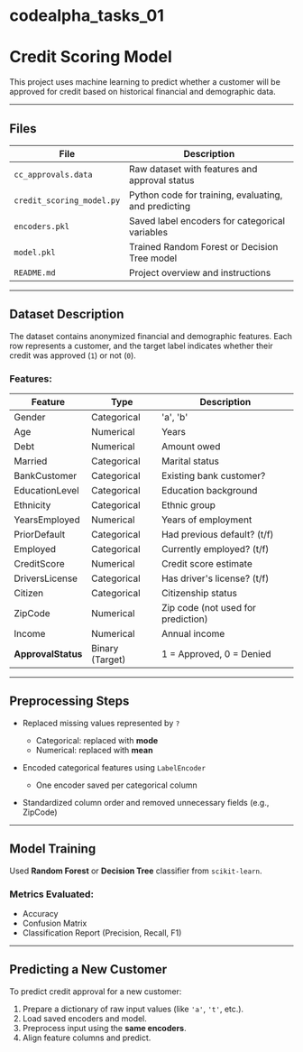 # codealpha_tasks_01

#  Credit Scoring Model

This project uses machine learning to predict whether a customer will be approved for credit based on historical financial and demographic data.

---

##  Files

| File                      | Description                                          |
| ------------------------- | ---------------------------------------------------- |
| `cc_approvals.data`       | Raw dataset with features and approval status        |
| `credit_scoring_model.py` | Python code for training, evaluating, and predicting |
| `encoders.pkl`            | Saved label encoders for categorical variables       |
| `model.pkl`               | Trained Random Forest or Decision Tree model         |
| `README.md`               | Project overview and instructions                    |

---

##  Dataset Description

The dataset contains anonymized financial and demographic features. Each row represents a customer, and the target label indicates whether their credit was approved (`1`) or not (`0`).

###  Features:

| Feature            | Type            | Description                        |
| ------------------ | --------------- | ---------------------------------- |
| Gender             | Categorical     | 'a', 'b'                           |
| Age                | Numerical       | Years                              |
| Debt               | Numerical       | Amount owed                        |
| Married            | Categorical     | Marital status                     |
| BankCustomer       | Categorical     | Existing bank customer?            |
| EducationLevel     | Categorical     | Education background               |
| Ethnicity          | Categorical     | Ethnic group                       |
| YearsEmployed      | Numerical       | Years of employment                |
| PriorDefault       | Categorical     | Had previous default? (t/f)        |
| Employed           | Categorical     | Currently employed? (t/f)          |
| CreditScore        | Numerical       | Credit score estimate              |
| DriversLicense     | Categorical     | Has driver's license? (t/f)        |
| Citizen            | Categorical     | Citizenship status                 |
| ZipCode            | Numerical       | Zip code (not used for prediction) |
| Income             | Numerical       | Annual income                      |
| **ApprovalStatus** | Binary (Target) | 1 = Approved, 0 = Denied           |

---

##  Preprocessing Steps

* Replaced missing values represented by `?`

  * Categorical: replaced with **mode**
  * Numerical: replaced with **mean**
* Encoded categorical features using `LabelEncoder`

  * One encoder saved per categorical column
* Standardized column order and removed unnecessary fields (e.g., ZipCode)

---

##  Model Training

Used **Random Forest** or **Decision Tree** classifier from `scikit-learn`.

### Metrics Evaluated:

* Accuracy
* Confusion Matrix
* Classification Report (Precision, Recall, F1)

---

##  Predicting a New Customer

To predict credit approval for a new customer:

1. Prepare a dictionary of raw input values (like `'a'`, `'t'`, etc.).
2. Load saved encoders and model.
3. Preprocess input using the **same encoders**.
4. Align feature columns and predict.
